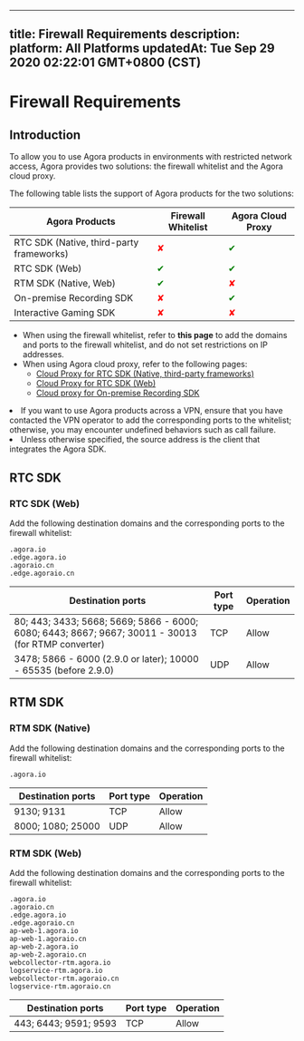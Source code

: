 
---
title: Firewall Requirements
description: 
platform: All Platforms
updatedAt: Tue Sep 29 2020 02:22:01 GMT+0800 (CST)
---
# Firewall Requirements
## Introduction

To allow you to use Agora products in environments with restricted network access, Agora provides two solutions: the firewall whitelist and the Agora cloud proxy.

The following table lists the support of Agora products for the two solutions:

|Agora Products| Firewall Whitelist|Agora Cloud Proxy|
|---------|-------------------|------------------|
|RTC SDK (Native, third-party frameworks) | <font color="red">✘ | <font color="green">✔ |
|RTC SDK (Web) | <font color="green">✔ | <font color="green">✔|
|RTM SDK (Native, Web)|<font color="green"> ✔ | <font color="red">✘ |
|On-premise Recording SDK| <font color="red">✘ | <font color="green">✔ |
|Interactive Gaming SDK | <font color="red">✘ | <font color="red">✘ |

- When using the firewall whitelist, refer to **this page** to add the domains and ports to the firewall whitelist, and do not set restrictions on IP addresses.
- When using Agora cloud proxy, refer to the following pages:
    - [Cloud Proxy for RTC SDK (Native, third-party frameworks)](../../en/Agora%20Platform/cloudproxy_native.md)
    - [Cloud Proxy for RTC SDK (Web) ](../../en/Agora%20Platform/cloud_proxy_web.md)
    - [Cloud proxy for On-premise Recording SDK](../../en/Agora%20Platform/cloudproxy_recording.md)

<div class="alert note"><li>If you want to use Agora products across a VPN, ensure that you have contacted the VPN operator to add the corresponding ports to the whitelist; otherwise, you may encounter undefined behaviors such as call failure. </li><li>Unless otherwise specified, the source address is the client that integrates the Agora SDK. </li></div>

## RTC SDK

### RTC SDK (Web)

Add the following destination domains and the corresponding ports to the firewall whitelist:

```
.agora.io
.edge.agora.io
.agoraio.cn
.edge.agoraio.cn
```

| Destination ports | Port type | Operation |
| ---------- | ------------------------------------------------ | -----------------|
| 80; 443; 3433; 5668; 5669; 5866 - 6000; 6080; 6443; 8667; 9667; 30011 - 30013 (for RTMP converter)| TCP              |  Allow |
| 3478; 5866 - 6000 (2.9.0 or later); 10000 - 65535 (before 2.9.0)   |  UDP  | Allow |

## RTM SDK

### RTM SDK (Native)

Add the following destination domains and the corresponding ports to the firewall whitelist:

```
.agora.io
```

| Destination ports | Port type | Operation |
| ---------- | ------------------------------------------------ | -----------------|
| 9130; 9131     | TCP              |  Allow |
| 8000; 1080; 25000   |  UDP  | Allow |

### RTM SDK (Web)

Add the following destination domains and the corresponding ports to the firewall whitelist:

```
.agora.io
.agoraio.cn
.edge.agora.io
.edge.agoraio.cn
ap-web-1.agora.io
ap-web-1.agoraio.cn
ap-web-2.agora.io
ap-web-2.agoraio.cn
webcollector-rtm.agora.io
logservice-rtm.agora.io
webcollector-rtm.agoraio.cn
logservice-rtm.agoraio.cn
```

| Destination ports | Port type | Operation |
| ---------- | ------------------------------------------------ | -----------------|
| 443; 6443; 9591; 9593     | TCP              |  Allow |
